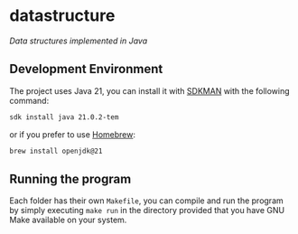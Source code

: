 # datastructure

*Data structures implemented in Java*

## Development Environment
The project uses Java 21, you can install it with [SDKMAN](https://sdkman.io/) with the following command:

```bash
sdk install java 21.0.2-tem
```

or if you prefer to use [Homebrew](https://brew.sh/):

```bash
brew install openjdk@21
```

## Running the program

Each folder has their own `Makefile`, you can compile and run the program by simply executing `make run` in the directory provided that you have GNU Make available on your system.

